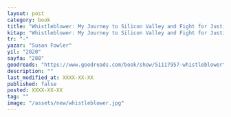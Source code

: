 ```yaml
---
layout: post
category: book
title: "Whistleblower: My Journey to Silicon Valley and Fight for Justice at Uber | (Kitap)"
kitap: "Whistleblower: My Journey to Silicon Valley and Fight for Justice at Uber"
tr: "-"
yazar: "Susan Fowler"
yil: "2020"
sayfa: "288"
goodreads: "https://www.goodreads.com/book/show/51117957-whistleblower"
description: ""
last_modified_at: XXXX-XX-XX
published: false
posted: XXXX-XX-XX
tag: ""
image: "/assets/new/whistleblower.jpg"
---
```

